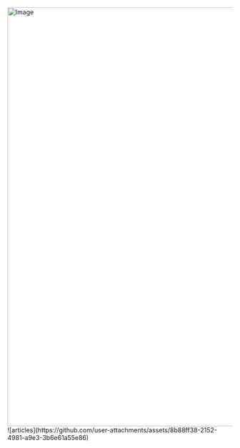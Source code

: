 <img width="938" alt="Image" src="https://github.com/user-attachments/assets/e171fe73-2ec3-44f3-9ab5-1f56ae294ec3" />
![articles](https://github.com/user-attachments/assets/8b88ff38-2152-4981-a9e3-3b6e61a55e86)
